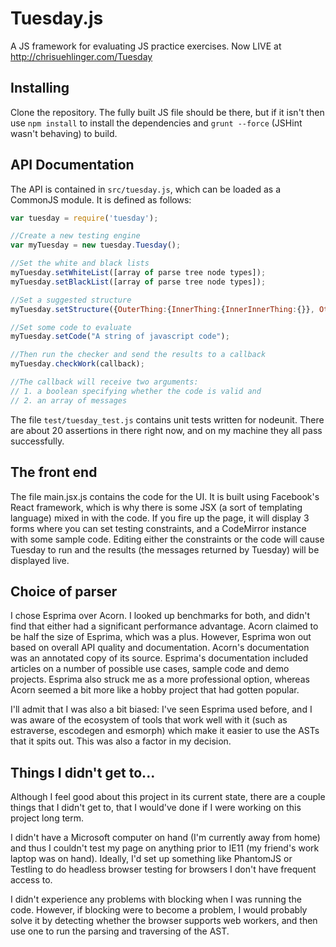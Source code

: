 # Tuesday.js

A JS framework for evaluating JS practice exercises. Now LIVE at http://chrisuehlinger.com/Tuesday

## Installing

Clone the repository. The fully built JS file should be there, but if it isn't then use `npm install` to install the dependencies and `grunt --force` (JSHint wasn't behaving) to build.

## API Documentation

The API is contained in `src/tuesday.js`, which can be loaded as a CommonJS module. It is defined as follows:

```javascript
var tuesday = require('tuesday');

//Create a new testing engine
var myTuesday = new tuesday.Tuesday();

//Set the white and black lists
myTuesday.setWhiteList([array of parse tree node types]);
myTuesday.setBlackList([array of parse tree node types]);

//Set a suggested structure
myTuesday.setStructure({OuterThing:{InnerThing:{InnerInnerThing:{}}, OtherInnerThing:{}}});

//Set some code to evaluate
myTuesday.setCode("A string of javascript code");

//Then run the checker and send the results to a callback
myTuesday.checkWork(callback);

//The callback will receive two arguments:
// 1. a boolean specifying whether the code is valid and
// 2. an array of messages

```

The file `test/tuesday_test.js` contains unit tests written for nodeunit. There are about 20 assertions in there right now, and on my machine they all pass successfully.

## The front end

The file main.jsx.js contains the code for the UI. It is built using Facebook's React framework, which is why there is some JSX (a sort of templating language) mixed in with the code. If you fire up the page, it will display 3 forms where you can set testing constraints, and a CodeMirror instance with some sample code. Editing either the constraints or the code will cause Tuesday to run and the results (the messages returned by Tuesday) will be displayed live.

## Choice of parser

I chose Esprima over Acorn. I looked up benchmarks for both, and didn't find that either had a significant performance advantage. Acorn claimed to be half the size of Esprima, which was a plus. However, Esprima won out based on overall API quality and documentation. Acorn's documentation was an annotated copy of its source. Esprima's documentation included articles on a number of possible use cases, sample code and demo projects. Esprima also struck me as a more professional option, whereas Acorn seemed a bit more like a hobby project that had gotten popular.

I'll admit that I was also a bit biased: I've seen Esprima used before, and I was aware of the ecosystem of tools that work well with it (such as estraverse, escodegen and esmorph) which make it easier to use the ASTs that it spits out. This was also a factor in my decision.

## Things I didn't get to...

Although I feel good about this project in its current state, there are a couple things that I didn't get to, that I would've done if I were working on this project long term.

I didn't have a Microsoft computer on hand (I'm currently away from home) and thus I couldn't test my page on anything prior to IE11 (my friend's work laptop was on hand). Ideally, I'd set up something like PhantomJS or Testling to do headless browser testing for browsers I don't have frequent access to.

I didn't experience any problems with blocking when I was running the code. However, if blocking were to become a problem, I would probably solve it by detecting whether the browser supports web workers, and then use one to run the parsing and traversing of the AST.
